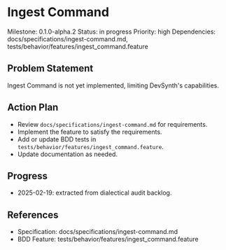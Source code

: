 # Ingest Command
Milestone: 0.1.0-alpha.2
Status: in progress
Priority: high
Dependencies: docs/specifications/ingest-command.md, tests/behavior/features/ingest_command.feature

## Problem Statement
Ingest Command is not yet implemented, limiting DevSynth's capabilities.


## Action Plan
- Review `docs/specifications/ingest-command.md` for requirements.
- Implement the feature to satisfy the requirements.
- Add or update BDD tests in `tests/behavior/features/ingest_command.feature`.
- Update documentation as needed.

## Progress
- 2025-02-19: extracted from dialectical audit backlog.

## References
- Specification: docs/specifications/ingest-command.md
- BDD Feature: tests/behavior/features/ingest_command.feature
